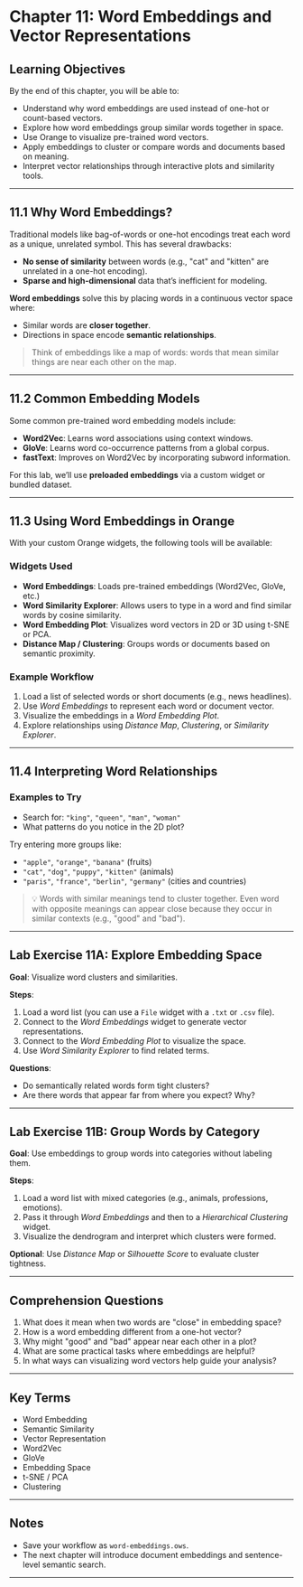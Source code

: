 # Chapter 11: Word Embeddings and Vector Representations

## Learning Objectives

By the end of this chapter, you will be able to:

- Understand why word embeddings are used instead of one-hot or count-based vectors.
- Explore how word embeddings group similar words together in space.
- Use Orange to visualize pre-trained word vectors.
- Apply embeddings to cluster or compare words and documents based on meaning.
- Interpret vector relationships through interactive plots and similarity tools.

---

## 11.1 Why Word Embeddings?

Traditional models like bag-of-words or one-hot encodings treat each word as a unique, unrelated symbol. This has several drawbacks:

- **No sense of similarity** between words (e.g., "cat" and "kitten" are unrelated in a one-hot encoding).
- **Sparse and high-dimensional** data that’s inefficient for modeling.

**Word embeddings** solve this by placing words in a continuous vector space where:

- Similar words are **closer together**.
- Directions in space encode **semantic relationships**.

> Think of embeddings like a map of words: words that mean similar things are near each other on the map.

---

## 11.2 Common Embedding Models

Some common pre-trained word embedding models include:

- **Word2Vec**: Learns word associations using context windows.
- **GloVe**: Learns word co-occurrence patterns from a global corpus.
- **fastText**: Improves on Word2Vec by incorporating subword information.

For this lab, we’ll use **preloaded embeddings** via a custom widget or bundled dataset.

---

## 11.3 Using Word Embeddings in Orange

With your custom Orange widgets, the following tools will be available:

### Widgets Used

- **Word Embeddings**: Loads pre-trained embeddings (Word2Vec, GloVe, etc.)
- **Word Similarity Explorer**: Allows users to type in a word and find similar words by cosine similarity.
- **Word Embedding Plot**: Visualizes word vectors in 2D or 3D using t-SNE or PCA.
- **Distance Map / Clustering**: Groups words or documents based on semantic proximity.

### Example Workflow

1. Load a list of selected words or short documents (e.g., news headlines).
2. Use *Word Embeddings* to represent each word or document vector.
3. Visualize the embeddings in a *Word Embedding Plot*.
4. Explore relationships using *Distance Map*, *Clustering*, or *Similarity Explorer*.

---

## 11.4 Interpreting Word Relationships

### Examples to Try

- Search for: `"king"`, `"queen"`, `"man"`, `"woman"`
- What patterns do you notice in the 2D plot?

Try entering more groups like:

- `"apple"`, `"orange"`, `"banana"` (fruits)
- `"cat"`, `"dog"`, `"puppy"`, `"kitten"` (animals)
- `"paris"`, `"france"`, `"berlin"`, `"germany"` (cities and countries)

> 💡 Words with similar meanings tend to cluster together. Even word with opposite meanings can appear close because they occur in similar contexts (e.g., "good" and "bad").

---

## Lab Exercise 11A: Explore Embedding Space

**Goal**: Visualize word clusters and similarities.

**Steps**:

1. Load a word list (you can use a `File` widget with a `.txt` or `.csv` file).
2. Connect to the *Word Embeddings* widget to generate vector representations.
3. Connect to the *Word Embedding Plot* to visualize the space.
4. Use *Word Similarity Explorer* to find related terms.

**Questions**:

- Do semantically related words form tight clusters?
- Are there words that appear far from where you expect? Why?

---

## Lab Exercise 11B: Group Words by Category

**Goal**: Use embeddings to group words into categories without labeling them.

**Steps**:

1. Load a word list with mixed categories (e.g., animals, professions, emotions).
2. Pass it through *Word Embeddings* and then to a *Hierarchical Clustering* widget.
3. Visualize the dendrogram and interpret which clusters were formed.

**Optional**: Use *Distance Map* or *Silhouette Score* to evaluate cluster tightness.

---

## Comprehension Questions

1. What does it mean when two words are "close" in embedding space?
2. How is a word embedding different from a one-hot vector?
3. Why might "good" and "bad" appear near each other in a plot?
4. What are some practical tasks where embeddings are helpful?
5. In what ways can visualizing word vectors help guide your analysis?

---

## Key Terms

- Word Embedding
- Semantic Similarity
- Vector Representation
- Word2Vec
- GloVe
- Embedding Space
- t-SNE / PCA
- Clustering

---

## Notes

- Save your workflow as `word-embeddings.ows`.
- The next chapter will introduce document embeddings and sentence-level semantic search.

---


